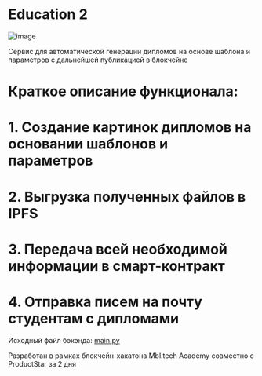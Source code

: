 # Education 2
![image](https://user-images.githubusercontent.com/106698210/189530744-1d9b9192-05fb-40d4-9d47-edd414dc23cc.png)

Cервис для автоматической генерации дипломов на основе шаблона и параметров с дальнейшей публикацией в блокчейне

# Краткое описание функционала:
# 1. Создание картинок дипломов на основании шаблонов и параметров
# 2. Выгрузка полученных файлов в IPFS
# 3. Передача всей необходимой информации в смарт-контракт
# 4. Отправка писем на почту студентам с дипломами

Исходный файл бэкэнда: [main.py](https://github.com/cashriver/hackathon/blob/main/main.py)

Разработан в рамках блокчейн-хакатона Mbl.tech Academy совместно с ProductStar за 2 дня
